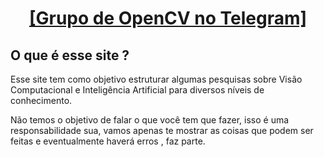 <center>
<p>
<h1><a href="https://t.me/opencvBrasil">[Grupo de OpenCV no Telegram]</a> </h1>
</p>
</center>

## O que é esse site ?

<p>

Esse site tem como objetivo estruturar algumas pesquisas sobre Visão Computacional e Inteligência Artificial para
diversos níveis de conhecimento.
</p>
<p>
Não temos o objetivo de falar o que você tem que fazer, isso é uma responsabilidade sua, vamos apenas te mostrar as coisas que podem ser feitas e eventualmente haverá erros , faz parte.

</p>

<br><br>


